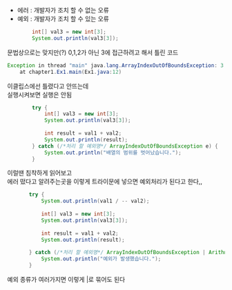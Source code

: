 + 에러 : 개발자가 조치 할 수 없는 오류   
+ 예외 : 개발자가 조치 할 수 있는 오류   
   

```java
		int[] val3 = new int[3];
		System.out.println(val3[3]);
```
문법상으로는 맞지만(?) 0,1,2가 아닌 3에 접근하려고 해서 틀린 코드   

```java
Exception in thread "main" java.lang.ArrayIndexOutOfBoundsException: 3
	at chapter1.Ex1.main(Ex1.java:12)
```
이클립스에선 틀렸다고 안뜨는데   
실행시켜보면 실행은 안됨

```java
		try {
			int[] val3 = new int[3];
			System.out.println(val3[3]);
			
			int result = val1 + val2;
			System.out.println(result);
		} catch (/*처리 할 예외명*/ ArrayIndexOutOfBoundsException e) {
			System.out.println("배열의 범위를 벗어났습니다.");
		}
 ```
 이럴땐 침착하게 읽어보고   
 에러 떴다고 알려주는곳을 이렇게 트라이문에 넣으면 예외처리가 된다고 한다,,   
 
 ```java
 		try {
			System.out.println(val1 / -- val2);
			
			int[] val3 = new int[3];
			System.out.println(val3[3]);
			
			int result = val1 + val2;
			System.out.println(result);
			
		} catch (/*처리 할 예외명*/ ArrayIndexOutOfBoundsException | ArithmeticException e) {
			System.out.println("예외가 발생했습니다.");
		}
```
예외 종류가 여러가지면 이렇게 |로 묶어도 된다

